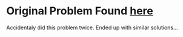 # Original Problem Found [here](https://leetcode.com/problems/path-sum/#/description)

Accidentaly did this problem twice. Ended up with similar solutions... 

